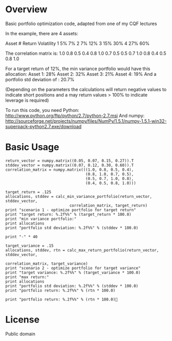 Overview
==========

Basic portfolio optimization code, adapted from one of my CQF lectures

In the example, there are 4 assets:

Asset #    Return     Volatility
1          5%         7%
2          7%         12%
3          15%        30%
4          27%        60%

The correlation matrix is:
1.0  0.8  0.5  0.4
0.8  1.0  0.7  0.5
0.5  0.7  1.0  0.8
0.4  0.5  0.8  1.0

For a target return of 12%, the min variance portfolio would have this allocation:
Asset 1:   28%
Asset 2:   32%
Asset 3:   21%
Asset 4:   19%
And a portfolio std deviation of : 20.7%

(Depending on the parameters the calculations will return negative values to indicate short positions and a may return values > 100% to indicate leverage is required)

To run this code, you need 
Python: http://www.python.org/ftp/python/2.7/python-2.7.msi
And numpy: http://sourceforge.net/projects/numpy/files/NumPy/1.5.1/numpy-1.5.1-win32-superpack-python2.7.exe/download

Basic Usage
============

    return_vector = numpy.matrix((0.05, 0.07, 0.15, 0.27)).T
    stddev_vector = numpy.matrix((0.07, 0.12, 0.30, 0.60)).T
    correlation_matrix = numpy.matrix(((1.0, 0.8, 0.5, 0.4),
                                       (0.8, 1.0, 0.7, 0.5),
                                       (0.5, 0.7, 1.0, 0.8),
                                       (0.4, 0.5, 0.8, 1.0)))

    target_return = .125
    allocations, stddev = calc_min_variance_portfolio(return_vector, stddev_vector, 
                                correlation_matrix, target_return)
    print "scenario 1 - optimize portfolio for target return"
    print "target return: %.2f%%" % (target_return * 100.0)
    print "min variance portfolio:"
    print allocations
    print "portfolio std deviation: %.2f%%" % (stddev * 100.0)

    print "-" * 40
    
    target_variance = .15
    allocations, stddev, rtn = calc_max_return_portfolio(return_vector, stddev_vector, 
                                                         correlation_matrix, target_variance)
    print "scenario 2 - optimize portfolio for target variance"
    print "target variance: %.2f%%" % (target_variance * 100.0)
    print "max return:"
    print allocations
    print "portfolio std deviation: %.2f%%" % (stddev * 100.0)
    print "portfolio return: %.2f%%" % (rtn * 100.0)
																																		          print "portfolio return: %.2f%%" % (rtn * 100.0)

License
============
Public domain
